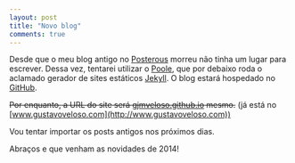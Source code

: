 ```yaml
---
layout: post
title: "Novo blog"
comments: true
---
```


Desde que o meu blog antigo no [Posterous](http://gustavoveloso.posterous.com) morreu não tinha um lugar para escrever. Dessa vez, tentarei utilizar o [Poole](http://getpoole.com), que por debaixo roda o aclamado gerador de sites estáticos [Jekyll](http://jekyllrb.com). O blog estará hospedado no [GitHub](http://github.com).

~~Por enquanto, a URL do site será [gjmveloso.github.io](http://gjmveloso.github.io) mesmo.~~ (já está no [www.gustavoveloso.com](http://www.gustavoveloso.com))

Vou tentar importar os posts antigos nos próximos dias. 

Abraços e que venham as novidades de 2014! 
